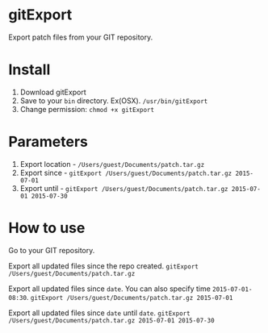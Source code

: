 # gitExport
Export patch files from your GIT repository.


# Install
1. Download gitExport
2. Save to your `bin` directory. Ex(OSX). `/usr/bin/gitExport`
3. Change permission: `chmod +x gitExport`

# Parameters
1. Export location - `/Users/guest/Documents/patch.tar.gz`
2. Export since - `gitExport /Users/guest/Documents/patch.tar.gz 2015-07-01`
3. Export until - `gitExport /Users/guest/Documents/patch.tar.gz 2015-07-01 2015-07-30`

# How to use
Go to your GIT repository.

Export all updated files since the repo created.
`gitExport /Users/guest/Documents/patch.tar.gz`
  
Export all updated files since `date`. You can also specify time `2015-07-01-08:30`.
`gitExport /Users/guest/Documents/patch.tar.gz 2015-07-01`

Export all updated files since `date` until `date`.
`gitExport /Users/guest/Documents/patch.tar.gz 2015-07-01 2015-07-30`

